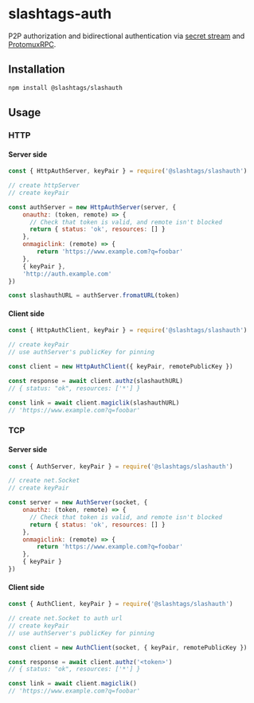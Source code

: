 # slashtags-auth

P2P authorization and bidirectional authentication via [secret stream](https://github.com/holepunchto/hyperswarm-secret-stream) and [ProtomuxRPC](https://github.com/holepunchto/protomux-rpc).

## Installation

```bash
npm install @slashtags/slashauth
```

## Usage

### HTTP

#### Server side

```js
const { HttpAuthServer, keyPair } = require('@slashtags/slashauth')

// create httpServer
// create keyPair

const authServer = new HttpAuthServer(server, {
    onauthz: (token, remote) => {
      // Check that token is valid, and remote isn't blocked
      return { status: 'ok', resources: [] }
    },
    onmagiclink: (remote) => {
        return 'https://www.example.com?q=foobar'
    },
    { keyPair },
    'http://auth.example.com'
})

const slashauthURL = authServer.fromatURL(token)

```

#### Client side

```js
const { HttpAuthClient, keyPair } = require('@slashtags/slashauth')

// create keyPair
// use authServer's publicKey for pinning

const client = new HttpAuthClient({ keyPair, remotePublicKey })

const response = await client.authz(slashauthURL)
// { status: "ok", resources: ['*'] }

const link = await client.magiclik(slashauthURL)
// 'https://www.example.com?q=foobar'

```

### TCP

#### Server side

```js
const { AuthServer, keyPair } = require('@slashtags/slashauth')

// create net.Socket
// create keyPair

const server = new AuthServer(socket, {
    onauthz: (token, remote) => {
      // Check that token is valid, and remote isn't blocked
      return { status: 'ok', resources: [] }
    },
    onmagiclink: (remote) => {
        return 'https://www.example.com?q=foobar'
    },
    { keyPair }
})
```

#### Client side

```js
const { AuthClient, keyPair } = require('@slashtags/slashauth')

// create net.Socket to auth url
// create keyPair
// use authServer's publicKey for pinning

const client = new AuthClient(socket, { keyPair, remotePublicKey })

const response = await client.authz('<token>')
// { status: "ok", resources: ['*'] }

const link = await client.magiclik()
// 'https://www.example.com?q=foobar'

```
